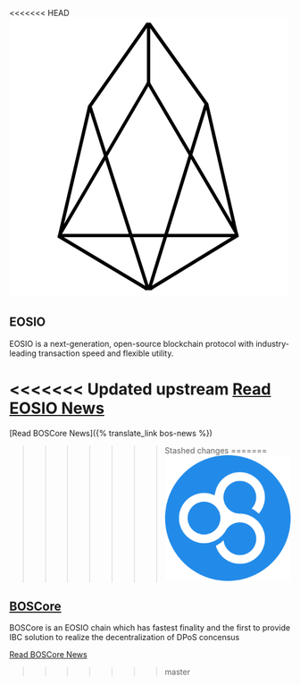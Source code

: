 
<<<<<<< HEAD
![EOSIO](/assets/block-production/eosio.png)

EOSIO
---

EOSIO is a next-generation, open-source blockchain protocol with industry-leading transaction speed and flexible utility. 

<<<<<<< Updated upstream
[Read EOSIO News](https://eosdac.io/eos-news)
=======

[Read BOSCore News]({% translate_link bos-news %})
>>>>>>> Stashed changes
=======
[![BOS CORE](/assets/block-production/boscore.png)](https://boscore.io)

[BOSCore](https://boscore.io)
---

BOSCore is an EOSIO chain which has fastest finality and the first to provide IBC solution to realize the decentralization of DPoS concensus


[Read BOSCore News](https://eosdac.io/boscore-news)
>>>>>>> master
